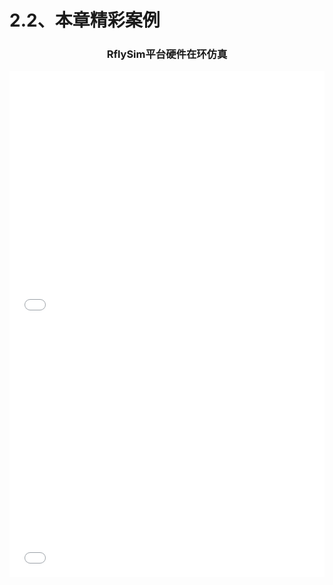 # 2.2、本章精彩案例

### <center> RflySim平台硬件在环仿真 </center>

<iframe src="//player.bilibili.com/player.html?aid=214136407&bvid=BV1Qa411J7mS&cid=725053523&p=1" allowfullscreen="allowfullscreen" width="100%" height=405 scrolling="no" frameborder="0" sandbox="allow-top-navigation allow-same-origin allow-forms allow-scripts"> </iframe>

<iframe src="//player.bilibili.com/player.html?aid=341916759&bvid=BV1S94y1U7MP&cid=731165586&p=1&autoplay=0" allowfullscreen="allowfullscreen" width="100%" height=405 scrolling="no" frameborder="0" sandbox="allow-top-navigation allow-same-origin allow-forms allow-scripts"> </iframe>